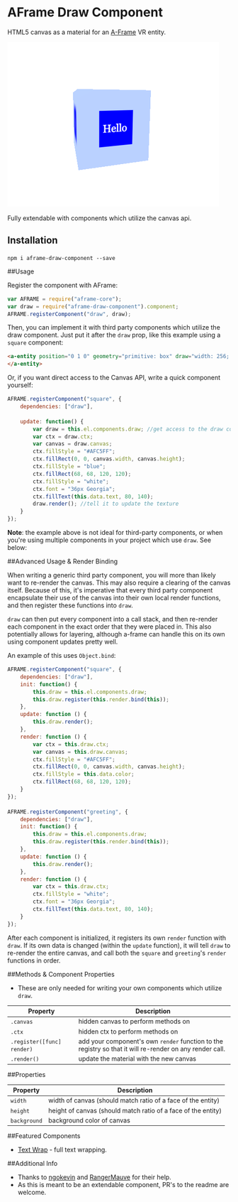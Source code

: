 # AFrame Draw Component

HTML5 canvas as a material for an [A-Frame](https://aframe.io) VR entity.

![demo](demo.png)

Fully extendable with components which utilize the canvas api.

## Installation

`npm i aframe-draw-component --save`

##Usage

Register the component with AFrame:

```js
var AFRAME = require("aframe-core");
var draw = require("aframe-draw-component").component;
AFRAME.registerComponent("draw", draw);
```

Then, you can implement it with third party components which utilize the draw component. Just put it after the `draw` prop, like this example using a `square` component:

```html
<a-entity position="0 1 0" geometry="primitive: box" draw="width: 256; height: 256" square="text: Hello">
</a-entity>
```

Or, if you want direct access to the Canvas API, write a quick component yourself:

```js
AFRAME.registerComponent("square", {
	dependencies: ["draw"],

	update: function() {
		var draw = this.el.components.draw; //get access to the draw component
		var ctx = draw.ctx;
		var canvas = draw.canvas;
		ctx.fillStyle = "#AFC5FF";
		ctx.fillRect(0, 0, canvas.width, canvas.height);
		ctx.fillStyle = "blue";
		ctx.fillRect(68, 68, 120, 120);
		ctx.fillStyle = "white";
		ctx.font = "36px Georgia";
		ctx.fillText(this.data.text, 80, 140);
		draw.render(); //tell it to update the texture
	}
});
```

**Note**: the example above is not ideal for third-party components, or when you're using multiple components in your project which use `draw`. See below:

##Advanced Usage & Render Binding

When writing a generic third party component, you will more than likely want to re-render the canvas. This may also require a clearing of the canvas itself. Because of this, it's imperative that every third party component encapsulate their use of the canvas into their own local render functions, and then register these functions into `draw`.

`draw` can then put every component into a call stack, and then re-render each component in the exact order that they were placed in. This also potentially allows for layering, although a-frame can handle this on its own using component updates pretty well.

An example of this uses `Object.bind`:

```js
AFRAME.registerComponent("square", {
	dependencies: ["draw"],
	init: function() {
		this.draw = this.el.components.draw;
		this.draw.register(this.render.bind(this));
	},
	update: function () {
		this.draw.render();
	},
	render: function () {
		var ctx = this.draw.ctx;
		var canvas = this.draw.canvas;
		ctx.fillStyle = "#AFC5FF";
		ctx.fillRect(0, 0, canvas.width, canvas.height);
		ctx.fillStyle = this.data.color;
		ctx.fillRect(68, 68, 120, 120);
	}
});

AFRAME.registerComponent("greeting", {
	dependencies: ["draw"],
	init: function() {
		this.draw = this.el.components.draw;
		this.draw.register(this.render.bind(this));
	},
	update: function () {
		this.draw.render();
	},
	render: function () {
		var ctx = this.draw.ctx;
		ctx.fillStyle = "white";
		ctx.font = "36px Georgia";
		ctx.fillText(this.data.text, 80, 140);
	}
});
```

After each component is initialized, it registers its own `render` function with `draw`. If its own data is changed (within the `update` function), it will tell `draw` to re-render the entire canvas, and call both the `square` and `greeting`'s `render` functions in order.

##Methods & Component Properties

* These are only needed for writing your own components which utilize `draw`.

|Property|Description|
|------|-------|
|`.canvas`|hidden canvas to perform methods on|
|`.ctx`|hidden ctx to perform methods on|
|`.register([func] render)`|add your component's own `render` function to the registry so that it will re-render on any render call.|
|`.render()`|update the material with the new canvas|

##Properties

|Property|Description|
|------|-------|
|`width`|width of canvas (should match ratio of a face of the entity)|
|`height`|height of canvas (should match ratio of a face of the entity)|
|`background`|background color of canvas|

##Featured Components
* [Text Wrap](https://www.npmjs.com/package/aframe-textwrap-component) - full text wrapping.

##Additional Info

* Thanks to [ngokevin](https://github.com/ngokevin) and [RangerMauve](https://github.com/RangerMauve) for their help.
* As this is meant to be an extendable component, PR's to the readme are welcome.
